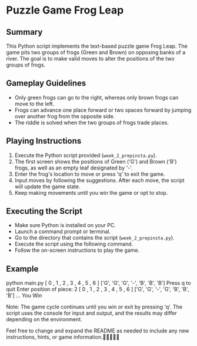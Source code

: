 # Puzzle Game Frog Leap

## Summary

This Python script implements the text-based puzzle game Frog Leap. The game pits two groups of frogs (Green and Brown) on opposing banks of a river. The goal is to make valid moves to alter the positions of the two groups of frogs.

## Gameplay Guidelines

- Only green frogs can go to the right, whereas only brown frogs can move to the left.
- Frogs can advance one place forward or two spaces forward by jumping over another frog from the opposite side.
- The riddle is solved when the two groups of frogs trade places.

## Playing Instructions

1. Execute the Python script provided (`week_2_prepinsta.py`).
2. The first screen shows the positions of Green ('G') and Brown ('B') frogs, as well as an empty leaf designated by '-'.
3. Enter the frog's location to move or press 'q' to exit the game.
4. Input moves by following the suggestions. After each move, the script will update the game state.
5. Keep making movements until you win the game or opt to stop.

## Executing the Script

- Make sure Python is installed on your PC.
- Launch a command prompt or terminal.
- Go to the directory that contains the script (`week_2_prepinsta.py`).
- Execute the script using the following command.
- Follow the on-screen instructions to play the game.
## Example
python main.py [ 0 , 1 , 2 , 3 , 4 , 5 , 6 ] ['G', 'G', 'G', '-', 'B', 'B', 'B'] Press q to quit Enter position of piece: 2 [ 0 , 1 , 2 , 3 , 4 , 5 , 6 ] ['G', 'G', '-', 'G', 'B', 'B', 'B'] ... You Win

Note: The game cycle continues until you win or exit by pressing 'q'. The script uses the console for input and output, and the results may differ depending on the environment.

Feel free to change and expand the README as needed to include any new instructions, hints, or game information.🐸🐸🐸🔥🔥
